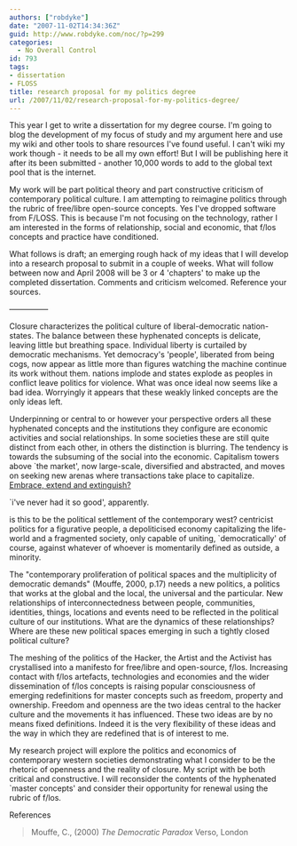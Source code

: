 ```yaml
---
authors: ["robdyke"]
date: "2007-11-02T14:34:36Z"
guid: http://www.robdyke.com/noc/?p=299
categories:
  - No Overall Control
id: 793
tags:
- dissertation
- FLOSS
title: research proposal for my politics degree
url: /2007/11/02/research-proposal-for-my-politics-degree/
---
```

This year I get to write a dissertation for my degree course. I'm going to blog the development of my focus of study and my argument here and use my wiki and other tools to share resources I've found useful. I can't wiki my work though - it needs to be all my own effort! But I will be publishing here it after its been submitted - another 10,000 words to add to the global text pool that is the internet.

<!--more-->My work will be part political theory and part constructive criticism of contemporary political culture. I am attempting to reimagine politics through the rubric of free/libre open-source concepts. Yes I've dropped software from F/LOSS. This is because I'm not focusing on the technology, rather I am interested in the forms of relationship, social and economic, that f/los concepts and practice have conditioned.

What follows is draft; an emerging rough hack of my ideas that I will develop into a research proposal to submit in a couple of weeks. What will follow between now and April 2008 will be 3 or 4 'chapters' to make up the completed dissertation. Comments and criticism welcomed. Reference your sources.
  
&#8212;&#8212;&#8212;&#8212;&#8212;

Closure characterizes the political culture of liberal-democratic nation-states. The balance between these hyphenated concepts is delicate, leaving little but breathing space. Individual liberty is curtailed by democratic mechanisms. Yet democracy's 'people', liberated from being cogs, now appear as little more than figures watching the machine continue its work without them. nations implode and states explode as peoples in conflict leave politics for violence. What was once ideal now seems like a bad idea. Worryingly it appears that these weakly linked concepts are the only ideas left.

Underpinning or central to or however your perspective orders all these hyphenated concepts and the institutions they configure are economic activities and social relationships. In some societies these are still quite distinct from each other, in others the distinction is blurring. The tendency is towards the subsuming of the social into the economic. Capitalism towers above \`the market', now large-scale, diversified and abstracted, and moves on seeking new arenas where transactions take place to capitalize. [Embrace, extend and extinguish?](http://en.wikipedia.org/wiki/Embrace%2C_extend_and_extinguish)
  
\`i've never had it so good', apparently.

is this to be the political settlement of the contemporary west? centricist politics for a figurative people, a depoliticised economy capitalizing the life-world and a fragmented society, only capable of uniting, \`democratically' of course, against whatever of whoever is momentarily defined as outside, a minority.

The "contemporary proliferation of political spaces and the multiplicity of democratic demands" (Mouffe, 2000, p.17) needs a new politics, a politics that works at the global and the local, the universal and the particular. New relationships of interconnectedness between people, communities, identities, things, locations and events need to be reflected in the political culture of our institutions. What are the dynamics of these relationships? Where are these new political spaces emerging in such a tightly closed political culture?

The meshing of the politics of the Hacker, the Artist and the Activist has crystallised into a manifesto for free/libre and open-source, f/los. Increasing contact with f/los artefacts, technologies and economies and the wider dissemination of f/los concepts is raising popular consciousness of emerging redefinitions for master concepts such as freedom, property and ownership. Freedom and openness are the two ideas central to the hacker culture and the movements it has influenced. These two ideas are by no means fixed definitions. Indeed it is the very flexibility of these ideas and the way in which they are redefined that is of interest to me.

My research project will explore the politics and economics of contemporary western societies demonstrating what I consider to be the rhetoric of openness and the reality of closure. My script with be both critical and constructive. I will reconsider the contents of the hyphenated \`master concepts' and consider their opportunity for renewal using the rubric of f/los.

References

> Mouffe, C., (2000) _The Democratic Paradox_ Verso, London